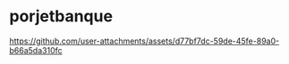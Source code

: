 # porjetbanque





https://github.com/user-attachments/assets/d77bf7dc-59de-45fe-89a0-b66a5da310fc

